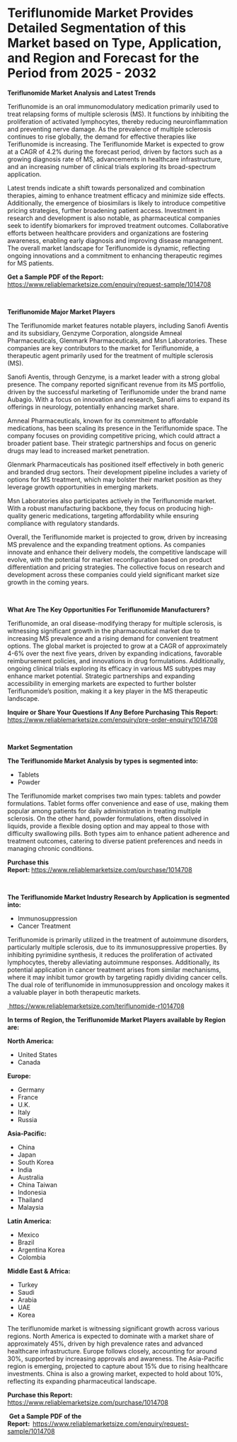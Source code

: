 <p><h1>Teriflunomide Market Provides Detailed Segmentation of this Market based on Type, Application, and Region and Forecast for the Period from 2025 - 2032</h1></p><p><strong>Teriflunomide Market Analysis and Latest Trends</strong></p>
<p><p>Teriflunomide is an oral immunomodulatory medication primarily used to treat relapsing forms of multiple sclerosis (MS). It functions by inhibiting the proliferation of activated lymphocytes, thereby reducing neuroinflammation and preventing nerve damage. As the prevalence of multiple sclerosis continues to rise globally, the demand for effective therapies like Teriflunomide is increasing. The Teriflunomide Market is expected to grow at a CAGR of 4.2% during the forecast period, driven by factors such as a growing diagnosis rate of MS, advancements in healthcare infrastructure, and an increasing number of clinical trials exploring its broad-spectrum application.</p><p>Latest trends indicate a shift towards personalized and combination therapies, aiming to enhance treatment efficacy and minimize side effects. Additionally, the emergence of biosimilars is likely to introduce competitive pricing strategies, further broadening patient access. Investment in research and development is also notable, as pharmaceutical companies seek to identify biomarkers for improved treatment outcomes. Collaborative efforts between healthcare providers and organizations are fostering awareness, enabling early diagnosis and improving disease management. The overall market landscape for Teriflunomide is dynamic, reflecting ongoing innovations and a commitment to enhancing therapeutic regimes for MS patients.</p></p>
<p><strong>Get a Sample PDF of the Report:&nbsp;</strong> <a href="https://www.reliablemarketsize.com/enquiry/request-sample/1014708?utm_campaign=3017&utm_medium=2&utm_source=Github&utm_content=ia&utm_term=17042025&utm_id=teriflunomide">https://www.reliablemarketsize.com/enquiry/request-sample/1014708</a></p>
<p>&nbsp;</p>
<p><strong>Teriflunomide Major Market Players</strong></p>
<p><p>The Teriflunomide market features notable players, including Sanofi Aventis and its subsidiary, Genzyme Corporation, alongside Amneal Pharmaceuticals, Glenmark Pharmaceuticals, and Msn Laboratories. These companies are key contributors to the market for Teriflunomide, a therapeutic agent primarily used for the treatment of multiple sclerosis (MS).</p><p>Sanofi Aventis, through Genzyme, is a market leader with a strong global presence. The company reported significant revenue from its MS portfolio, driven by the successful marketing of Teriflunomide under the brand name Aubagio. With a focus on innovation and research, Sanofi aims to expand its offerings in neurology, potentially enhancing market share.</p><p>Amneal Pharmaceuticals, known for its commitment to affordable medications, has been scaling its presence in the Teriflunomide space. The company focuses on providing competitive pricing, which could attract a broader patient base. Their strategic partnerships and focus on generic drugs may lead to increased market penetration.</p><p>Glenmark Pharmaceuticals has positioned itself effectively in both generic and branded drug sectors. Their development pipeline includes a variety of options for MS treatment, which may bolster their market position as they leverage growth opportunities in emerging markets.</p><p>Msn Laboratories also participates actively in the Teriflunomide market. With a robust manufacturing backbone, they focus on producing high-quality generic medications, targeting affordability while ensuring compliance with regulatory standards.</p><p>Overall, the Teriflunomide market is projected to grow, driven by increasing MS prevalence and the expanding treatment options. As companies innovate and enhance their delivery models, the competitive landscape will evolve, with the potential for market reconfiguration based on product differentiation and pricing strategies. The collective focus on research and development across these companies could yield significant market size growth in the coming years.</p></p>
<p>&nbsp;</p>
<p><strong>What Are The Key Opportunities For Teriflunomide Manufacturers?</strong></p>
<p><p>Teriflunomide, an oral disease-modifying therapy for multiple sclerosis, is witnessing significant growth in the pharmaceutical market due to increasing MS prevalence and a rising demand for convenient treatment options. The global market is projected to grow at a CAGR of approximately 4-6% over the next five years, driven by expanding indications, favorable reimbursement policies, and innovations in drug formulations. Additionally, ongoing clinical trials exploring its efficacy in various MS subtypes may enhance market potential. Strategic partnerships and expanding accessibility in emerging markets are expected to further bolster Teriflunomide’s position, making it a key player in the MS therapeutic landscape.</p></p>
<p><strong>Inquire or Share Your Questions If Any Before Purchasing This Report:</strong> <a href="https://www.reliablemarketsize.com/enquiry/pre-order-enquiry/1014708?utm_campaign=3017&utm_medium=2&utm_source=Github&utm_content=ia&utm_term=17042025&utm_id=teriflunomide">https://www.reliablemarketsize.com/enquiry/pre-order-enquiry/1014708</a></p>
<p>&nbsp;</p>
<p><strong>Market Segmentation</strong></p>
<p><strong>The Teriflunomide Market Analysis by types is segmented into:</strong></p>
<p><ul><li>Tablets</li><li>Powder</li></ul></p>
<p><p>The Teriflunomide market comprises two main types: tablets and powder formulations. Tablet forms offer convenience and ease of use, making them popular among patients for daily administration in treating multiple sclerosis. On the other hand, powder formulations, often dissolved in liquids, provide a flexible dosing option and may appeal to those with difficulty swallowing pills. Both types aim to enhance patient adherence and treatment outcomes, catering to diverse patient preferences and needs in managing chronic conditions.</p></p>
<p><strong>Purchase this Report:&nbsp;</strong><a href="https://www.reliablemarketsize.com/purchase/1014708?utm_campaign=3017&utm_medium=2&utm_source=Github&utm_content=ia&utm_term=17042025&utm_id=teriflunomide">https://www.reliablemarketsize.com/purchase/1014708</a></p>
<p>&nbsp;</p>
<p><strong>The Teriflunomide Market Industry Research by Application is segmented into:</strong></p>
<p><ul><li>Immunosuppression</li><li>Cancer Treatment</li></ul></p>
<p><p>Teriflunomide is primarily utilized in the treatment of autoimmune disorders, particularly multiple sclerosis, due to its immunosuppressive properties. By inhibiting pyrimidine synthesis, it reduces the proliferation of activated lymphocytes, thereby alleviating autoimmune responses. Additionally, its potential application in cancer treatment arises from similar mechanisms, where it may inhibit tumor growth by targeting rapidly dividing cancer cells. The dual role of teriflunomide in immunosuppression and oncology makes it a valuable player in both therapeutic markets.</p></p>
<p><a href="https://www.reliablemarketsize.com/teriflunomide-r1014708?utm_campaign=3017&utm_medium=2&utm_source=Github&utm_content=ia&utm_term=17042025&utm_id=teriflunomide">&nbsp;https://www.reliablemarketsize.com/teriflunomide-r1014708</a></p>
<p><strong>In terms of Region, the Teriflunomide Market Players available by Region are:</strong></p>
<p>
    <p> <strong> North America: </strong>
        <ul>
            <li>United States</li>
            <li>Canada</li>
        </ul>
        </p> 
    <p> <strong> Europe: </strong>
        <ul>
            <li>Germany</li>
            <li>France</li>
            <li>U.K.</li>
            <li>Italy</li>
            <li>Russia</li>
        </ul>
        </p> 
    <p> <strong> Asia-Pacific: </strong>
        <ul>
            <li>China</li>
            <li>Japan</li>
            <li>South Korea</li>
            <li>India</li>
            <li>Australia</li>
            <li>China Taiwan</li>
            <li>Indonesia</li>
            <li>Thailand</li>
            <li>Malaysia</li>
        </ul>
        </p> 
    <p> <strong> Latin America: </strong>
        <ul>
            <li>Mexico</li>
            <li>Brazil</li>
            <li>Argentina Korea</li>
            <li>Colombia</li>
        </ul>
        </p> 
    <p> <strong> Middle East & Africa: </strong>
        <ul>
            <li>Turkey</li>
            <li>Saudi</li>
            <li>Arabia</li>
            <li>UAE</li>
            <li>Korea</li>
        </ul>
    </p>
    </p>
<p><p>The teriflunomide market is witnessing significant growth across various regions. North America is expected to dominate with a market share of approximately 45%, driven by high prevalence rates and advanced healthcare infrastructure. Europe follows closely, accounting for around 30%, supported by increasing approvals and awareness. The Asia-Pacific region is emerging, projected to capture about 15% due to rising healthcare investments. China is also a growing market, expected to hold about 10%, reflecting its expanding pharmaceutical landscape.</p></p>
<p><strong>Purchase this Report: </strong><a href="https://www.reliablemarketsize.com/purchase/1014708?utm_campaign=3017&utm_medium=2&utm_source=Github&utm_content=ia&utm_term=17042025&utm_id=teriflunomide">https://www.reliablemarketsize.com/purchase/1014708</a></p>
<p>&nbsp;<strong>Get a Sample PDF of the Report:&nbsp;&nbsp;</strong><a href="https://www.reliablemarketsize.com/enquiry/request-sample/1014708?utm_campaign=3017&utm_medium=2&utm_source=Github&utm_content=ia&utm_term=17042025&utm_id=teriflunomide">https://www.reliablemarketsize.com/enquiry/request-sample/1014708</a></p>
<p><strong></strong></p>
<p><p></p><p></p><p></p></p>